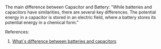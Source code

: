 The main difference between Capacitor and Battery:
"While batteries and capacitors have similarities, there are several key differences. 
The potential energy in a capacitor is stored in an electric field, where a battery stores its potential energy in a chemical form."

References:
1. [What`s difference between batteries and capacitors](http://machinedesign.com/batteriespower-supplies/what-s-difference-between-batteries-and-capacitors)
